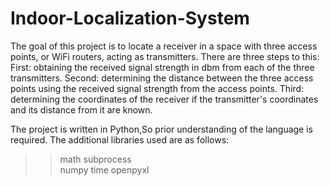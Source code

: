 # Indoor-Localization-System

The goal of this project is to locate a receiver in a space with three access points, or WiFi routers, acting as transmitters. There are three steps to this:
First: obtaining the received signal strength in dbm from each of the three transmitters.
Second: determining the distance between the three access points using the received signal strength from the access points.
Third: determining the coordinates of the receiver if the transmitter's coordinates and its distance from it are known.

The project is written in Python,So prior understanding of the language is required. 
The additional libraries used are as follows: 
>> math 
>> subprocess  
>> numpy 
>> time 
>> openpyxl
